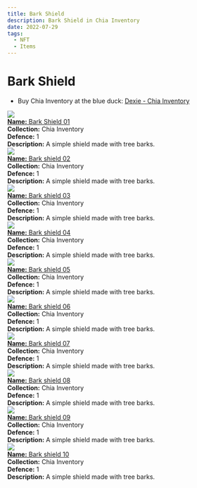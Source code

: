 ```yaml
---
title: Bark Shield
description: Bark Shield in Chia Inventory
date: 2022-07-29
tags:
  - NFT
  - Items
---
```


# Bark Shield

- Buy Chia Inventory at the blue duck: [Dexie - Chia Inventory](https://dexie.space/offers/col16fpva26fhdjp2echs3cr7c30gzl7qe67hu9grtsjcqldz354asjsyzp6wx/xch)

<div class="item_thumbnail_detail">
<img src="https://yd52io3xnvjeigygoptf5or2uqqqpaz6uj3rxwryea4ifbst.arweave.net/wPukO3dtUkQ-bBnPmXro6pCEHgz6idxvaOCA4goZ-T4"><br/>
<div><a href="https://www.spacescan.io/xch/coin/0x62807a33ea1775233c9516d2df80dfec50df91655624cfd0450980519bae0b1f"><strong>Name:</strong> Bark Shield 01</a></div>
<div><strong>Collection:</strong> Chia Inventory</div>
<div><strong>Defence:</strong> 1</div>
<div><strong>Description:</strong> A simple shield made with tree barks.</div>
</div>
<div class="item_thumbnail_detail">
<img src="https://knemjoejogqs26i7gwlrz5ecjn4pggb6lbmxek4cjovkula.arweave.net/U0jEuIlxoS1-5HzWXHPSCS3-jzGD5_YWX_Irgkuqqiw"><br/>
<div><a href="https://www.spacescan.io/xch/coin/0x572860dfd98ed6cbcf407cb790cb26c31da72956a6aff2768ee0c9aebefae1a8"><strong>Name:</strong> Bark shield 02</a></div>
<div><strong>Collection:</strong> Chia Inventory</div>
<div><strong>Defence:</strong> 1</div>
<div><strong>Description:</strong> A simple shield made with tree barks.</div>
</div>
<div class="item_thumbnail_detail">
<img src="https://jrt5h4wplk72t55jbd2n7nci2newfwc2flog2aevrznwloulhizq.arweave.net/TGfT8s9av6n3qQj037RI00li2Foq3G0AlY5bZbqLOjM"><br/>
<div><a href="https://www.spacescan.io/xch/coin/0x0e98e087059a0e36d9f86a406ebe770e8b47abd9dd91d9a04a4f52cfc0a5c32b"><strong>Name:</strong> Bark shield 03</a></div>
<div><strong>Collection:</strong> Chia Inventory</div>
<div><strong>Defence:</strong> 1</div>
<div><strong>Description:</strong> A simple shield made with tree barks.</div>
</div>
<div class="item_thumbnail_detail">
<img src="https://t545q4twwb42g3yt2f3d6pqfzykqjigksoexwrclnxogmeqyb4.arweave.net/n3nYcnaweaNvE9F2Pz_4FzhUEoMqTiXtES23cZhIYD8"><br/>
<div><a href="https://www.spacescan.io/xch/coin/0x8853c532c1aae1ee1752730ce3964a79de33a3778cba79e4a76f07667681ac21"><strong>Name:</strong> Bark shield 04</a></div>
<div><strong>Collection:</strong> Chia Inventory</div>
<div><strong>Defence:</strong> 1</div>
<div><strong>Description:</strong> A simple shield made with tree barks.</div>
</div>
<div class="item_thumbnail_detail">
<img src="https://uudmvaspmpmnv54qsn2wrhju2l2gwvqhuimptxks7j3duyp4sa.arweave.net/pQbKgk9j2Nr3kJN1aJ000v_RrVgeiGPndUvp2OmH8kI"><br/>
<div><a href="https://www.spacescan.io/xch/coin/0x0e5c9cd5b5353d68f3063dec0791a072b6cba31478b252d0642e53a2379a973d"><strong>Name:</strong> Bark shield 05</a></div>
<div><strong>Collection:</strong> Chia Inventory</div>
<div><strong>Defence:</strong> 1</div>
<div><strong>Description:</strong> A simple shield made with tree barks.</div>
</div>
<div class="item_thumbnail_detail">
<img src="https://vc6ix2si4pdlbgljbs6zd7mltwzy7mwgg3mfpmtvcmhomxvroe.arweave.net/qLyL6kjjxrCZaQy9kf2LnbOPss_Y22FeydRMO5l6xcU"><br/>
<div><a href="https://www.spacescan.io/xch/coin/0xfeef3f88790cc97464af082c3f656e374f9bb0626cb47b8d0b4dbe4db277789c"><strong>Name:</strong> Bark shield 06</a></div>
<div><strong>Collection:</strong> Chia Inventory</div>
<div><strong>Defence:</strong> 1</div>
<div><strong>Description:</strong> A simple shield made with tree barks.</div>
</div>
<div class="item_thumbnail_detail">
<img src="https://2t4puml7acejqbufydiuifz5hsludhffkpebypontkwk5jjbuy.arweave.net/1Pj6MX8AiJ_gGhcDRRBc9PJdBnKVTyBw9zZqsrqUhpo"><br/>
<div><a href="https://www.spacescan.io/xch/coin/0x415b12fd383f33a5c12410909d2f48306c2ae92a261eb5130603e78a46037868"><strong>Name:</strong> Bark shield 07</a></div>
<div><strong>Collection:</strong> Chia Inventory</div>
<div><strong>Defence:</strong> 1</div>
<div><strong>Description:</strong> A simple shield made with tree barks.</div>
</div>
<div class="item_thumbnail_detail">
<img src="https://lg63p2noqvwzmgn4rdgfnhtbpsknws3u7th2olyoxiiva2br.arweave.net/-Wb236a6FbZYZvIjMVp5hfJTbS3T8z6_cvDroRUGgxk"><br/>
<div><a href="https://www.spacescan.io/xch/coin/0x9693cde840e97aae4d5526f0b21086e15939128ec332b9fb0fe6663bbae00f86"><strong>Name:</strong> Bark shield 08</a></div>
<div><strong>Collection:</strong> Chia Inventory</div>
<div><strong>Defence:</strong> 1</div>
<div><strong>Description:</strong> A simple shield made with tree barks.</div>
</div>
<div class="item_thumbnail_detail">
<img src="https://jrr3uaum4ty2ef5bmdpi27kod5kpvln3zok2zqrqfnz4oeoj.arweave.net/TGO6Aozk8aIXoWDej-X1OH1T6rbvLlazCMCtzxx-HJU"><br/>
<div><a href="https://www.spacescan.io/xch/coin/0x215aa1848a206e4dbb9a427ad66e310dec32f4d2a762ea5b3857bad02b48c32f"><strong>Name:</strong> Bark shield 09</a></div>
<div><strong>Collection:</strong> Chia Inventory</div>
<div><strong>Defence:</strong> 1</div>
<div><strong>Description:</strong> A simple shield made with tree barks.</div>
</div>
<div class="item_thumbnail_detail">
<img src="https://bv46xgta2twphxxxuxtpn3ixvhgnmfnsyxl3eyyfqarru5mray.arweave.net/DXnrmmDU7PPe96Xm9-u0XqczWFbLF17JjBYAjGnWRBg"><br/>
<div><a href="https://www.spacescan.io/xch/coin/0xa1558786d62e02a82df52ba7df98fd619dd560e1a1c9e52874bebc5c61bc18b6"><strong>Name:</strong> Bark shield 10</a></div>
<div><strong>Collection:</strong> Chia Inventory</div>
<div><strong>Defence:</strong> 1</div>
<div><strong>Description:</strong> A simple shield made with tree barks.</div>
</div>

